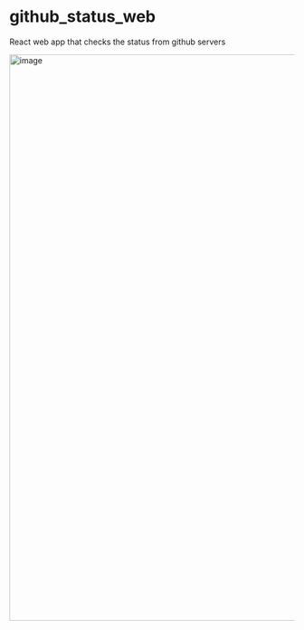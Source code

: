 # github_status_web
React web app that checks the status from github servers

<img width="1001" alt="image" src="https://user-images.githubusercontent.com/38187170/209449034-91355ae4-81e4-4659-bbc7-0f5290c4e881.png">
